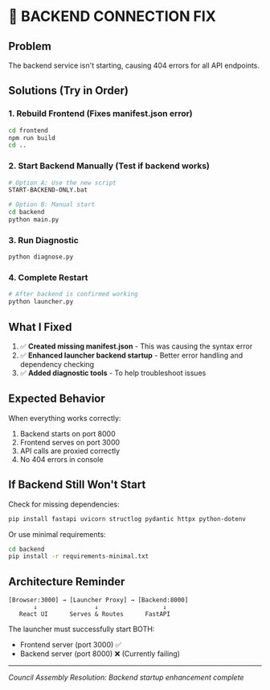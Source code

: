# 🚨 BACKEND CONNECTION FIX

## Problem
The backend service isn't starting, causing 404 errors for all API endpoints.

## Solutions (Try in Order)

### 1. **Rebuild Frontend** (Fixes manifest.json error)
```bash
cd frontend
npm run build
cd ..
```

### 2. **Start Backend Manually** (Test if backend works)
```bash
# Option A: Use the new script
START-BACKEND-ONLY.bat

# Option B: Manual start
cd backend
python main.py
```

### 3. **Run Diagnostic**
```bash
python diagnose.py
```

### 4. **Complete Restart**
```bash
# After backend is confirmed working
python launcher.py
```

## What I Fixed

1. ✅ **Created missing manifest.json** - This was causing the syntax error
2. ✅ **Enhanced launcher backend startup** - Better error handling and dependency checking
3. ✅ **Added diagnostic tools** - To help troubleshoot issues

## Expected Behavior

When everything works correctly:
1. Backend starts on port 8000
2. Frontend serves on port 3000
3. API calls are proxied correctly
4. No 404 errors in console

## If Backend Still Won't Start

Check for missing dependencies:
```bash
pip install fastapi uvicorn structlog pydantic httpx python-dotenv
```

Or use minimal requirements:
```bash
cd backend
pip install -r requirements-minimal.txt
```

## Architecture Reminder

```
[Browser:3000] → [Launcher Proxy] → [Backend:8000]
       ↓                ↓                  ↓
   React UI      Serves & Routes      FastAPI
```

The launcher must successfully start BOTH:
- Frontend server (port 3000) ✅ 
- Backend server (port 8000) ❌ (Currently failing)

---
*Council Assembly Resolution: Backend startup enhancement complete*
